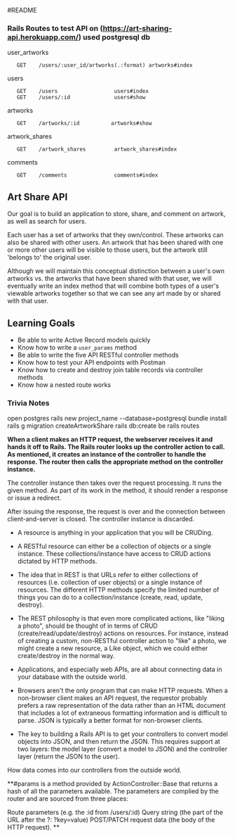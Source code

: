 #README

### Rails Routes to test API on (https://art-sharing-api.herokuapp.com/) used postgresql db

user_artworks

       GET    /users/:user_id/artworks(.:format) artworks#index

 users

       GET    /users                  users#index
       GET    /users/:id              users#show
artworks

       GET    /artworks/:id          artworks#show

artwork_shares

       GET    /artwork_shares         artwork_shares#index

comments

       GET    /comments               comments#index


## Art Share API

Our goal is to build an application to store, share, and
comment on artwork, as well as search for users.

Each user has a set of artworks that they own/control. These artworks can also be shared with other users. An artwork that has been shared with one or more other users will be visible to those users, but the artwork still 'belongs to' the original user.

Although we will maintain this conceptual distinction between a user's own artworks vs. the artworks that have been shared with that user, we will eventually write an index method that will combine both types of a user's viewable artworks together so that we can see any art made by or shared with that user.


## Learning Goals

* Be able to write Active Record models quickly
* Know how to write a `user_params` method
* Be able to write the five API RESTful controller methods
* Know how to test your API endpoints with Postman
* Know how to create and destroy join table records via controller
methods
* Know how a nested route works


### Trivia Notes

open postgres
rails new project_name --database=postgresql
bundle install
rails g migration createArtworkShare
rails db:create
be rails routes

**When a client makes an HTTP request, the webserver receives it and hands it off to Rails. The Rails router looks up the controller action to call. As mentioned, it creates an instance of the controller to handle the response. The router then calls the appropriate method on the controller instance.**

The controller instance then takes over the request processing. It runs the given method. As part of its work in the method, it should render a response or issue a redirect.

After issuing the response, the request is over and the connection between client-and-server is closed. The controller instance is discarded.
* A resource is anything in your application that you will be CRUDing.

* A RESTful resource can either be a collection of objects or a single instance. These collections/instance have access to CRUD actions dictated by HTTP methods.

* The idea that in REST is that URLs refer to either collections of resources (i.e. collection of user objects) or a single instance of resources. The different HTTP methods specify the limited number of things you can do to a collection/instance (create, read, update, destroy).

* The REST philosophy is that even more complicated actions, like "liking a photo", should be thought of in terms of CRUD (create/read/update/destroy) actions on resources. For instance, instead of creating a custom, non-RESTful controller action to "like" a photo, we might create a new resource, a Like object, which we could either create/destroy in the normal way.

* Applications, and especially web APIs, are all about connecting data in your database with the outside world.

* Browsers aren't the only program that can make HTTP requests. When a non-browser client makes an API request, the requestor probably prefers a raw representation of the data rather than an HTML document that includes a lot of extraneous formatting information and is difficult to parse. JSON is typically a better format for non-browser clients.

* The key to building a Rails API is to get your controllers to convert model objects into JSON, and then return the JSON. This requires support at two layers: the model layer (convert a model to JSON) and the controller layer (return the JSON to the user).

How data comes into our controllers from the outside world.

**#params is a method provided by ActionController::Base that returns a hash of all the parameters available. The parameters are complied by the router and are sourced from three places:

Route parameters (e.g. the :id from /users/:id)
Query string (the part of the URL after the ?: ?key=value)
POST/PATCH request data (the body of the HTTP request).
**
